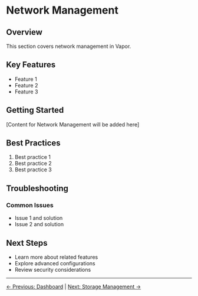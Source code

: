 # Network Management

## Overview

This section covers network management in Vapor.

## Key Features

- Feature 1
- Feature 2
- Feature 3

## Getting Started

[Content for Network Management will be added here]

## Best Practices

1. Best practice 1
2. Best practice 2
3. Best practice 3

## Troubleshooting

### Common Issues

- Issue 1 and solution
- Issue 2 and solution

## Next Steps

- Learn more about related features
- Explore advanced configurations
- Review security considerations

---

[← Previous: Dashboard](05-dashboard.md) | [Next: Storage Management →](07-storage-management.md)
